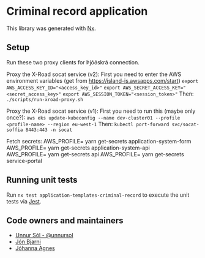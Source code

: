 # Criminal record application

This library was generated with [Nx](https://nx.dev).

## Setup

Run these two proxy clients for Þjóðskrá connection.

Proxy the X-Road socat service (v2):
First you need to enter the AWS environment variables (get from https://island-is.awsapps.com/start)
`export AWS_ACCESS_KEY_ID="<access_key_id>"`
`export AWS_SECRET_ACCESS_KEY="<secret_access_key>"`
`export AWS_SESSION_TOKEN="<session_token>"`
Then:
`./scripts/run-xroad-proxy.sh`

Proxy the X-Road socat service (v1):
First you need to run this (maybe only once?):
`aws eks update-kubeconfig --name dev-cluster01 --profile <profile-name> --region eu-west-1`
Then:
`kubectl port-forward svc/socat-soffia 8443:443 -n socat`

Fetch secrets:
AWS_PROFILE=<profile-name> yarn get-secrets application-system-form  
AWS_PROFILE=<profile-name> yarn get-secrets application-system-api  
AWS_PROFILE=<profile-name> yarn get-secrets api
AWS_PROFILE=<profile-name> yarn get-secrets service-portal

## Running unit tests

Run `nx test application-templates-criminal-record` to execute the unit tests via [Jest](https://jestjs.io).

## Code owners and maintainers

- [Unnur Sól - @unnursol](https://github.com/unnursolingimars)
- [Jón Bjarni]()
- [Jóhanna Agnes]()
